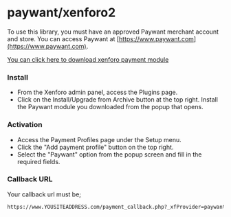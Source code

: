 # paywant/xenforo2

To use this library, you must have an approved Paywant merchant account and store. You can access Paywant at [https://www.paywant.com](https://www.paywant.com).

[You can click here to download xenforo payment module](https://github.com/paywant/xenforo2/releases/latest)

### Install

- From the Xenforo admin panel, access the Plugins page.
- Click on the Install/Upgrade from Archive button at the top right. Install the Paywant module you downloaded from the popup that opens.

### Activation
- Access the Payment Profiles page under the Setup menu.
- Click the "Add payment profile" button on the top right.
- Select the "Paywant" option from the popup screen and fill in the required fields.

### Callback URL

Your callback url must be;

```bash
https://www.YOUSITEADDRESS.com/payment_callback.php?_xfProvider=paywant
```
